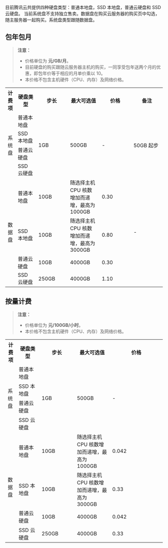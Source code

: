 目前腾讯云共提供四种硬盘类型：普通本地盘，SSD 本地盘，普通云硬盘和 SSD 云硬盘。
当前系统盘不支持独立售卖。数据盘在购买云服务器的购买页中勾选，随主服务器一起购买。系统盘类型跟随数据盘。

## 包年包月
>**注意：**
>- 价格单位为 **元/GB/月**。
>- 目前硬盘的购买跟随云服务器主机的购买，一同享受包年送两个月的优惠，即包年价等于相应的月单价乘以 10。
>- 本价格不包含主机硬件（CPU、内存）及网络价格。

<table class="diskMonth">
 <tbody>
			<tr>
            <th style="width: 5%;">计费项</th>
            <th style="width: 13%;">硬盘类型</th>			
            <th style="width: 20%;">步长</th>
			<th style="width: 20%;">最大可选值</th>			
            <th style="width: 20%;">价格</th>
			<th style="width: 20%;">备注</th>
        	</tr>
        	<tr>
            <td rowspan="4">系统盘</td>
            <td>普通本地盘</td>
			<td rowspan="4">1GB</td>
            <td rowspan="4">500GB</td>
			<td rowspan="4">-</td>
			<td rowspan="4">50GB 起步</td>
        	</tr>
        	<tr>
            <td>SSD 本地盘</td>
        	</tr>
        	<tr>
            <td>普通云硬盘</td>
        	</tr>
        	<tr>
            <td>SSD 云硬盘</td>
        	</tr>
			<tr>
            <td rowspan="4">数据盘</td>
            <td>普通本地盘</td>
            <td>10GB</td>
			<td>随选择主机 CPU 核数增加而递增，最高为 1000GB</td>
            <td>0.30</td>            
			<td rowspan="4">-</td>
            </tr>
			<tr>
            <td >SSD 本地盘</td>
            <td>10GB</td>
            <td>随选择主机 CPU 核数增加而递增，最高为 3000GB</td>
			<td>0.80</td>
        	</tr>
        	<tr>
            <td>普通云硬盘</td>
            <td>10GB</td>
            <td>4000GB</td>
            <td>0.30</td>
        	</tr>
        	<tr>
            <td>SSD 云硬盘</td>
            <td>250GB</td>
            <td>4000GB</td>
            <td>1.10</td>
        	</tr>
    </tbody></table>

## 按量计费
>**注意：**
>- 价格单位为 **元/100GB/小时**。
>- 本价格不包含主机硬件（CPU、内存）及网络价格。

<table class="diskHour">
        <tbody>
				 <tr>
            <th style="width: 5%;">计费项</th>
            <th style="width: 13%;">硬盘类型</th>			
            <th style="width: 20%;">步长</th>
			<th style="width: 20%;">最大可选值</th>			
            <th style="width: 30%;">价格</th>
        		 </tr>
        		 <tr>
            <td rowspan="4">系统盘</td>
            <td>普通本地盘</td>
            <td rowspan="4">1GB</td>
            <td rowspan="4">500GB</td>
			<td rowspan="4">-</td>
        		</tr>
        		<tr>
            <td>SSD 本地盘</td>
        		</tr>
        		<tr>
            <td>普通云硬盘</td>
        		</tr>
        		<tr>
            <td>SSD 云硬盘</td>
        		</tr>
				<tr>
            <td rowspan="4">数据盘</td>
            <td>普通本地盘</td>
            <td>10GB</td>
			<td>随选择主机 CPU 核数增加而递增，最高为 1000GB</td>
            <td>0.042</td>
        		</tr>
				<tr>
            <td >SSD 本地盘</td>
            <td>10GB</td>
            <td>随选择主机 CPU 核数增加而递增，最高为 3000GB</td>
			<td>0.33</td>
        		</tr>
        		<tr>
            <td>普通云硬盘</td>
            <td>10GB</td>
            <td>4000GB</td>			
            <td>0.042</td>
        		</tr>
        		<tr>
            <td>SSD 云硬盘</td>
            <td>250GB</td>
            <td>4000GB</td>
            <td>0.33</td>
       			</tr>
	</tbody></table>